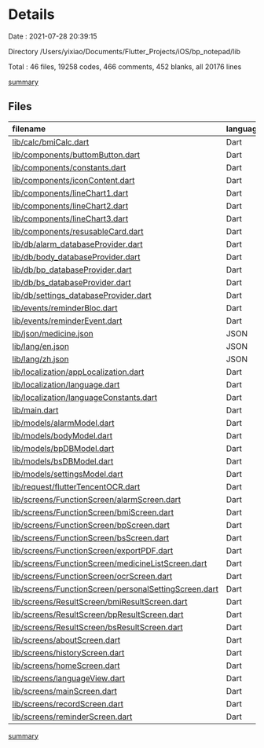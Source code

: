 # Details

Date : 2021-07-28 20:39:15

Directory /Users/yixiao/Documents/Flutter_Projects/iOS/bp_notepad/lib

Total : 46 files,  19258 codes, 466 comments, 452 blanks, all 20176 lines

[summary](results.md)

## Files
| filename | language | code | comment | blank | total |
| :--- | :--- | ---: | ---: | ---: | ---: |
| [lib/calc/bmiCalc.dart](/lib/calc/bmiCalc.dart) | Dart | 30 | 2 | 7 | 39 |
| [lib/components/buttomButton.dart](/components/buttonButton.dart) | Dart | 29 | 1 | 2 | 32 |
| [lib/components/constants.dart](/lib/components/constants.dart) | Dart | 101 | 2 | 22 | 125 |
| [lib/components/iconContent.dart](/lib/components/iconContent.dart) | Dart | 25 | 1 | 3 | 29 |
| [lib/components/lineChart1.dart](/lib/components/lineChart1.dart) | Dart | 445 | 22 | 13 | 480 |
| [lib/components/lineChart2.dart](/lib/components/lineChart2.dart) | Dart | 349 | 5 | 10 | 364 |
| [lib/components/lineChart3.dart](/lib/components/lineChart3.dart) | Dart | 387 | 15 | 14 | 416 |
| [lib/components/resusableCard.dart](/lib/components/resusableCard.dart) | Dart | 27 | 1 | 2 | 30 |
| [lib/db/alarm_databaseProvider.dart](/lib/db/alarm_databaseProvider.dart) | Dart | 107 | 10 | 17 | 134 |
| [lib/db/body_databaseProvider.dart](/lib/db/body_databaseProvider.dart) | Dart | 88 | 9 | 18 | 115 |
| [lib/db/bp_databaseProvider.dart](/lib/db/bp_databaseProvider.dart) | Dart | 85 | 10 | 16 | 111 |
| [lib/db/bs_databaseProvider.dart](/lib/db/bs_databaseProvider.dart) | Dart | 75 | 9 | 16 | 100 |
| [lib/db/settings_databaseProvider.dart](/lib/db/settings_databaseProvider.dart) | Dart | 0 | 95 | 16 | 111 |
| [lib/events/reminderBloc.dart](/lib/events/reminderBloc.dart) | Dart | 23 | 2 | 3 | 28 |
| [lib/events/reminderEvent.dart](/lib/events/reminderEvent.dart) | Dart | 20 | 4 | 9 | 33 |
| [lib/json/medicine.json](/lib/json/medicine.json) | JSON | 12,227 | 0 | 0 | 12,227 |
| [lib/lang/en.json](/lib/lang/en.json) | JSON | 127 | 0 | 0 | 127 |
| [lib/lang/zh.json](/lib/lang/zh.json) | JSON | 135 | 0 | 0 | 135 |
| [lib/localization/appLocalization.dart](/lib/localization/appLocalization.dart) | Dart | 38 | 11 | 14 | 63 |
| [lib/localization/language.dart](/lib/localization/language.dart) | Dart | 12 | 1 | 4 | 17 |
| [lib/localization/languageConstants.dart](/lib/localization/languageConstants.dart) | Dart | 25 | 2 | 6 | 33 |
| [lib/main.dart](/lib/main.dart) | Dart | 67 | 12 | 9 | 88 |
| [lib/models/alarmModel.dart](/lib/models/alarmModel.dart) | Dart | 39 | 1 | 5 | 45 |
| [lib/models/bodyModel.dart](/lib/models/bodyModel.dart) | Dart | 32 | 1 | 5 | 38 |
| [lib/models/bpDBModel.dart](/lib/models/bpDBModel.dart) | Dart | 32 | 1 | 5 | 38 |
| [lib/models/bsDBModel.dart](/lib/models/bsDBModel.dart) | Dart | 26 | 1 | 5 | 32 |
| [lib/models/settingsModel.dart](/lib/models/settingsModel.dart) | Dart | 0 | 43 | 11 | 54 |
| [lib/request/flutterTencentOCR.dart](/lib/request/flutterTencentOCR.dart) | Dart | 130 | 12 | 32 | 174 |
| [lib/screens/FunctionScreen/alarmScreen.dart](/lib/screens/FunctionScreen/alarmScreen.dart) | Dart | 309 | 15 | 15 | 339 |
| [lib/screens/FunctionScreen/bmiScreen.dart](/lib/screens/FunctionScreen/bmiScreen.dart) | Dart | 523 | 2 | 4 | 529 |
| [lib/screens/FunctionScreen/bpScreen.dart](/lib/screens/FunctionScreen/bpScreen.dart) | Dart | 585 | 6 | 9 | 600 |
| [lib/screens/FunctionScreen/bsScreen.dart](/lib/screens/FunctionScreen/bsScreen.dart) | Dart | 439 | 2 | 9 | 450 |
| [lib/screens/FunctionScreen/exportPDF.dart](/lib/screens/FunctionScreen/exportPDF.dart) | Dart | 464 | 54 | 31 | 549 |
| [lib/screens/FunctionScreen/medicineListScreen.dart](/lib/screens/FunctionScreen/medicineListScreen.dart) | Dart | 52 | 0 | 5 | 57 |
| [lib/screens/FunctionScreen/ocrScreen.dart](/lib/screens/FunctionScreen/ocrScreen.dart) | Dart | 387 | 3 | 16 | 406 |
| [lib/screens/FunctionScreen/personalSettingScreen.dart](/lib/screens/FunctionScreen/personalSettingScreen.dart) | Dart | 534 | 10 | 7 | 551 |
| [lib/screens/ResultScreen/bmiResultScreen.dart](/lib/screens/ResultScreen/bmiResultScreen.dart) | Dart | 101 | 16 | 7 | 124 |
| [lib/screens/ResultScreen/bpResultScreen.dart](/lib/screens/ResultScreen/bpResultScreen.dart) | Dart | 173 | 1 | 6 | 180 |
| [lib/screens/ResultScreen/bsResultScreen.dart](/lib/screens/ResultScreen/bsResultScreen.dart) | Dart | 114 | 1 | 6 | 121 |
| [lib/screens/aboutScreen.dart](/lib/screens/aboutScreen.dart) | Dart | 148 | 1 | 4 | 153 |
| [lib/screens/historyScreen.dart](/lib/screens/historyScreen.dart) | Dart | 280 | 3 | 20 | 303 |
| [lib/screens/homeScreen.dart](/lib/screens/homeScreen.dart) | Dart | 94 | 3 | 6 | 103 |
| [lib/screens/languageView.dart](/lib/screens/languageView.dart) | Dart | 61 | 1 | 7 | 69 |
| [lib/screens/mainScreen.dart](/lib/screens/mainScreen.dart) | Dart | 54 | 70 | 16 | 140 |
| [lib/screens/recordScreen.dart](/lib/screens/recordScreen.dart) | Dart | 86 | 1 | 5 | 92 |
| [lib/screens/reminderScreen.dart](/lib/screens/reminderScreen.dart) | Dart | 173 | 4 | 15 | 192 |

[summary](results.md)